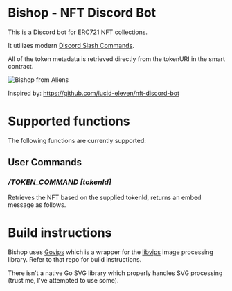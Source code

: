 # Bishop - NFT Discord Bot

This is a Discord bot for ERC721 NFT collections.

It utilizes modern [Discord Slash Commands](https://canary.discord.com/developers/docs/interactions/slash-commands).

All of the token metadata is retrieved directly from the tokenURI in the smart contract.

![Bishop from Aliens](https://web.archive.org/web/20211110142351im_/https://www.denofgeek.com/wp-content/uploads/2016/06/bishop-main.jpg)

Inspired by: https://github.com/lucid-eleven/nft-discord-bot

# Supported functions

The following functions are currently supported:

## User Commands
### ***/TOKEN_COMMAND*** *[tokenId]*
Retrieves the NFT based on the supplied tokenId, returns an embed message as follows.

# Build instructions

Bishop uses [Govips](https://github.com/davidbyttow/govips) which is a wrapper for the [libvips](https://github.com/libvips/libvips) image processing library. Refer to that repo for build instructions.

There isn't a native Go SVG library which properly handles SVG processing (trust me, I've attempted to use some).
